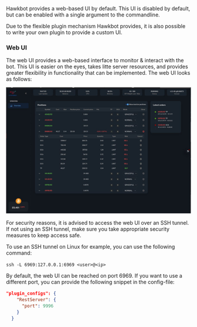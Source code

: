 Hawkbot provides a web-based UI by default. This UI is disabled by default,
but can be enabled with a single argument to the commandline.

Due to the flexible plugin mechanism Hawkbot provides, it is also possible to write your own plugin to provide a custom UI.

### Web UI

The web UI provides a web-based interface to monitor & interact with the bot. This UI is easier on the eyes, takes
litte server resources, and provides greater flexibility in functionality that can be implemented.
The web UI looks as follows:

![web_ui](img/web_screenshot.jpg)

For security reasons, it is advised to access the web UI over an SSH tunnel. If not using an SSH tunnel, make
sure you take appropriate security measures to keep access safe.

To use an SSH tunnel on Linux for example, you can use the following command:

`` ssh -L 6969:127.0.0.1:6969 <user>@<ip> ``

By default, the web UI can be reached on port 6969. If you want to use a different port, you can provide the following snippet in the config-file:

```json
"plugin_configs": {
    "RestServer": {
      "port": 9996
    }
  }
```